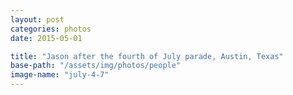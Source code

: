 ```yaml
---
layout: post
categories: photos
date: 2015-05-01

title: "Jason after the fourth of July parade, Austin, Texas"
base-path: "/assets/img/photos/people"
image-name: "july-4-7"
---
```

